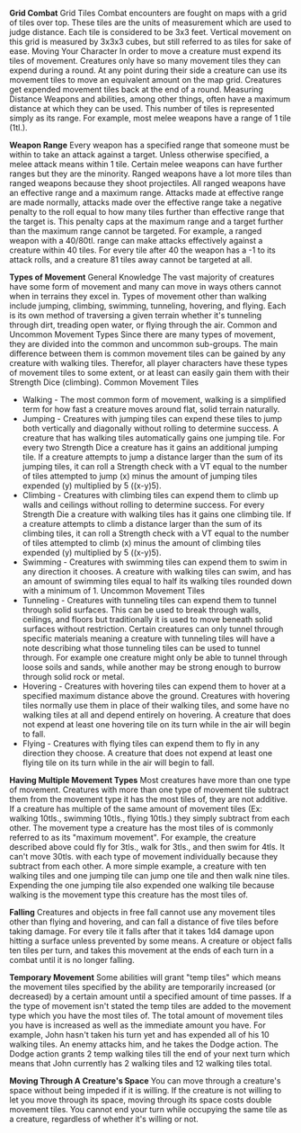 **Grid Combat**
Grid Tiles
	Combat encounters are fought on maps with a grid of tiles over top. These tiles are the units of measurement which are used to judge distance. Each tile is considered to be 3x3 feet. Vertical movement on this grid is measured by 3x3x3 cubes, but still referred to as tiles for sake of ease.
Moving Your Character
	In order to move a creature must expend its tiles of movement. Creatures only have so many movement tiles they can expend during a round. At any point during their side a creature can use its movement tiles to move an equivalent amount on the map grid. Creatures get expended movement tiles back at the end of a round.
Measuring Distance
	Weapons and abilities, among other things, often have a maximum distance at which they can be used. This number of tiles is represented simply as its range. For example, most melee weapons have a range of 1 tile (1tl.).

**Weapon Range**
	Every weapon has a specified range that someone must be within to take an attack against a target. Unless otherwise specified, a melee attack means within 1 tile. Certain melee weapons can have further ranges but they are the minority. Ranged weapons have a lot more tiles than ranged weapons because they shoot projectiles. All ranged weapons have an effective range and a maximum range. Attacks made at effective range are made normally, attacks made over the effective range take a negative penalty to the roll equal to how many tiles further than effective range that the target is. This penalty caps at the maximum range and a target further than the maximum range cannot be targeted.
	For example, a ranged weapon with a 40/80tl. range can make attacks effectively against a creature within 40 tiles. For every tile after 40 the weapon has a -1 to its attack rolls, and a creature 81 tiles away cannot be targeted at all.

**Types of Movement**
General Knowledge
	The vast majority of creatures have some form of movement and many can move in ways others cannot when in terrains they excel in. Types of movement other than walking include jumping, climbing, swimming, tunneling, hovering, and flying. Each is its own method of traversing a given terrain whether it's tunneling through dirt, treading open water, or flying through the air.
Common and Uncommon Movement Types
	Since there are many types of movement, they are divided into the common and uncommon sub-groups. The main difference between them is common movement tiles can be gained by any creature with walking tiles. Therefor, all player characters have these types of movement tiles to some extent, or at least can easily gain them with their Strength Dice (climbing).
Common Movement Tiles
- Walking - The most common form of movement, walking is a simplified term for how fast a creature moves around flat, solid terrain naturally.
- Jumping - Creatures with jumping tiles can expend these tiles to jump both vertically and diagonally without rolling to determine success. A creature that has walking tiles automatically gains one jumping tile. For every two Strength Dice a creature has it gains an additional jumping tile. If a creature attempts to jump a distance larger than the sum of its jumping tiles, it can roll a Strength check with a VT equal to the number of tiles attempted to jump (x) minus the amount of jumping tiles expended (y) multiplied by 5 ((x-y)5).
- Climbing - Creatures with climbing tiles can expend them to climb up walls and ceilings without rolling to determine success. For every Strength Die a creature with walking tiles has it gains one climbing tile. If a creature attempts to climb a distance larger than the sum of its climbing tiles, it can roll a Strength check with a VT equal to the number of tiles attempted to climb (x) minus the amount of climbing tiles expended (y) multiplied by 5 ((x-y)5).
- Swimming - Creatures with swimming tiles can expend them to swim in any direction it chooses. A creature with walking tiles can swim, and has an amount of swimming tiles equal to half its walking tiles rounded down with a minimum of 1.
Uncommon Movement Tiles
- Tunneling - Creatures with tunneling tiles can expend them to tunnel through solid surfaces. This can be used to break through walls, ceilings, and floors but traditionally it is used to move beneath solid surfaces without restriction. Certain creatures can only tunnel through specific materials meaning a creature with tunneling tiles will have a note describing what those tunneling tiles can be used to tunnel through. For example one creature might only be able to tunnel through loose soils and sands, while another may be strong enough to burrow through solid rock or metal.
- Hovering - Creatures with hovering tiles can expend them to hover at a specified maximum distance above the ground. Creatures with hovering tiles normally use them in place of their walking tiles, and some have no walking tiles at all and depend entirely on hovering. A creature that does not expend at least one hovering tile on its turn while in the air will begin to fall.
- Flying - Creatures with flying tiles can expend them to fly in any direction they choose. A creature that does not expend at least one flying tile on its turn while in the air will begin to fall.

**Having Multiple Movement Types**
	Most creatures have more than one type of movement. Creatures with more than one type of movement tile subtract them from the movement type it has the most tiles of, they are not additive. If a creature has multiple of the same amount of movement tiles (Ex: walking 10tls., swimming 10tls., flying 10tls.) they simply subtract from each other. The movement type a creature has the most tiles of is commonly referred to as its "maximum movement".
	For example, the creature described above could fly for 3tls., walk for 3tls., and then swim for 4tls. It can't move 30tls. with each type of movement individually because they subtract from each other. A more simple example, a creature with ten walking tiles and one jumping tile can jump one tile and then walk nine tiles. Expending the one jumping tile also expended one walking tile because walking is the movement type this creature has the most tiles of.

**Falling**
	Creatures and objects in free fall cannot use any movement tiles other than flying and hovering, and can fall a distance of five tiles before taking damage. For every tile it falls after that it takes 1d4 damage upon hitting a surface unless prevented by some means. A creature or object falls ten tiles per turn, and takes this movement at the ends of each turn in a combat until it is no longer falling.

**Temporary Movement**
	Some abilities will grant "temp tiles" which means the movement tiles specified by the ability are temporarily increased (or decreased) by a certain amount until a specified amount of time passes. If a the type of movement isn't stated the temp tiles are added to the movement type which you have the most tiles of. The total amount of movement tiles you have is increased as well as the immediate amount you have.
	For example, John hasn't taken his turn yet and has expended all of his 10 walking tiles. An enemy attacks him, and he takes the Dodge action. The Dodge action grants 2 temp walking tiles till the end of your next turn which means that John currently has 2 walking tiles and 12 walking tiles total.

**Moving Through A Creature's Space**
	You can move through a creature's space without being impeded if it is willing. If the creature is not willing to let you move through its space, moving through its space costs double movement tiles. You cannot end your turn while occupying the same tile as a creature, regardless of whether it's willing or not.